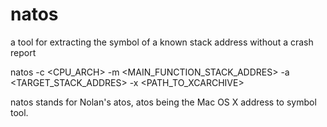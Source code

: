 natos
=====

a tool for extracting the symbol of a known stack address without a crash report

natos -c <CPU_ARCH> -m <MAIN_FUNCTION_STACK_ADDRES> -a <TARGET_STACK_ADDRES> -x <PATH_TO_XCARCHIVE>

natos stands for Nolan's atos, atos being the Mac OS X address to symbol tool.